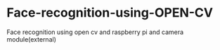 # Face-recognition-using-OPEN-CV
Face recognition using open cv and raspberry pi and camera module(external)
